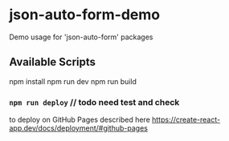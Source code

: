 # json-auto-form-demo

Demo usage for 'json-auto-form' packages

## Available Scripts

  npm install
  npm run dev
  npm run build

### `npm run deploy` // todo need test and check

to deploy on GitHub Pages
described here https://create-react-app.dev/docs/deployment/#github-pages





